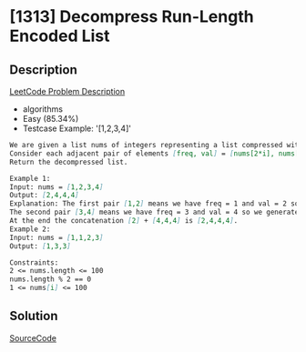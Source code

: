 # [1313] Decompress Run-Length Encoded List

## Description

[LeetCode Problem Description](https://leetcode.com/problems/decompress-run-length-encoded-list/description/)

* algorithms
* Easy (85.34%)
* Testcase Example:  '[1,2,3,4]'

```md
We are given a list nums of integers representing a list compressed with run-length encoding.
Consider each adjacent pair of elements [freq, val] = [nums[2*i], nums[2*i+1]] (with i >= 0).  For each such pair, there are freq elements with value val concatenated in a sublist. Concatenate all the sublists from left to right to generate the decompressed list.
Return the decompressed list.

Example 1:
Input: nums = [1,2,3,4]
Output: [2,4,4,4]
Explanation: The first pair [1,2] means we have freq = 1 and val = 2 so we generate the array [2].
The second pair [3,4] means we have freq = 3 and val = 4 so we generate [4,4,4].
At the end the concatenation [2] + [4,4,4] is [2,4,4,4].
Example 2:
Input: nums = [1,1,2,3]
Output: [1,3,3]

Constraints:
2 <= nums.length <= 100
nums.length % 2 == 0
1 <= nums[i] <= 100

```

## Solution

[SourceCode](./solution.js)

